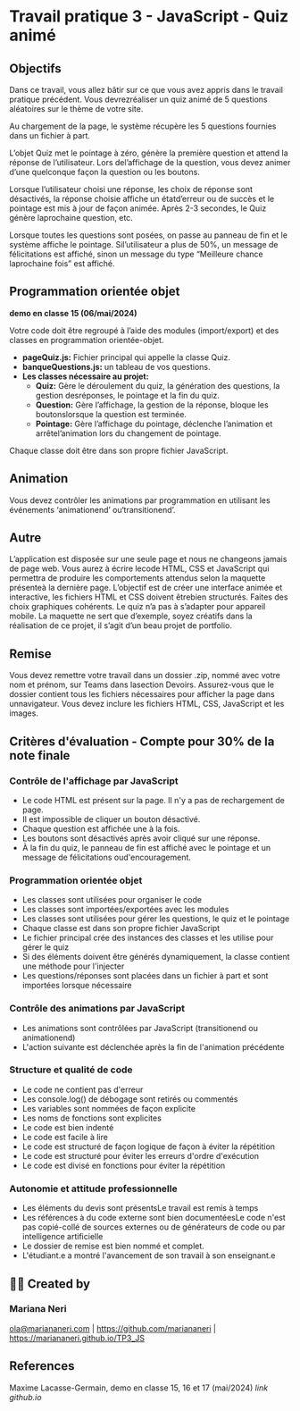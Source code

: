 # Travail pratique 3 - JavaScript - Quiz animé 

## Objectifs

Dans ce travail, vous allez bâtir sur ce que vous avez appris dans le travail pratique précédent. Vous devrezréaliser un quiz animé de 5 questions aléatoires sur le thème de votre site.

Au chargement de la page, le système récupère les 5 questions fournies dans un fichier à part.

L’objet Quiz met le pointage à zéro, génère la première question et attend la réponse de l’utilisateur. Lors del’affichage de la question, vous devez animer d’une quelconque façon la question ou les boutons.

Lorsque l’utilisateur choisi une réponse, les choix de réponse sont désactivés, la réponse choisie affiche un étatd’erreur ou de succès et le pointage est mis à jour de façon animée. Après 2-3 secondes, le Quiz génère laprochaine question, etc.

Lorsque toutes les questions sont posées, on passe au panneau de fin et le système affiche le pointage. Sil’utilisateur a plus de 50%, un message de félicitations est affiché, sinon un message du type “Meilleure chance laprochaine fois” est affiché.

## Programmation orientée objet
__demo en classe 15 (06/mai/2024)__

Votre code doit être regroupé à l’aide des modules (import/export) et des classes en programmation orientée-objet.

* **pageQuiz.js:** Fichier principal qui appelle la classe Quiz.
* **banqueQuestions.js:** un tableau de vos questions.
* **Les classes nécessaire au projet:**
  * **Quiz:** Gère le déroulement du quiz, la génération des questions, la gestion desréponses, le pointage et la fin du quiz.
  * **Question:** Gère l’affichage, la gestion de la réponse, bloque les boutonslorsque la question est terminée.
  * **Pointage:** Gère l’affichage du pointage, déclenche l’animation et arrêtel’animation lors du changement de pointage.

Chaque classe doit être dans son propre fichier JavaScript.

## Animation

Vous devez contrôler les animations par programmation en utilisant les événements ‘animationend’ ou‘transitionend’.

## Autre

L’application est disposée sur une seule page et nous ne changeons jamais de page web. Vous aurez à écrire lecode HTML, CSS et JavaScript qui permettra de produire les comportements attendus selon la maquette présenteà la dernière page. L’objectif est de créer une interface animée et interactive, les fichiers HTML et CSS doivent êtrebien structurés. Faites des choix graphiques cohérents. Le quiz n’a pas à s’adapter pour appareil mobile. La maquette ne sert que d’exemple, soyez créatifs dans la réalisation de ce projet, il s’agit d’un beau projet de portfolio.

## Remise

Vous devez remettre votre travail dans un dossier .zip, nommé avec votre nom et prénom, sur Teams dans lasection Devoirs. Assurez-vous que le dossier contient tous les fichiers nécessaires pour afficher la page dans unnavigateur. Vous devez inclure les fichiers HTML, CSS, JavaScript et les images.

## Critères d'évaluation - Compte pour 30% de la note finale

### Contrôle de l'affichage par JavaScript

* Le code HTML est présent sur la page. Il n'y a pas de rechargement de page.
* Il est impossible de cliquer un bouton désactivé.
* Chaque question est affichée une à la fois.
* Les boutons sont désactivés après avoir cliqué sur une réponse.
* À la fin du quiz, le panneau de fin est affiché avec le pointage et un message de félicitations oud'encouragement.

### Programmation orientée objet

* Les classes sont utilisées pour organiser le code
* Les classes sont importées/exportées avec les modules
* Les classes sont utilisées pour gérer les questions, le quiz et le pointage
* Chaque classe est dans son propre fichier JavaScript
* Le fichier principal crée des instances des classes et les utilise pour gérer le quiz
* Si des éléments doivent être générés dynamiquement, la classe contient une méthode pour l'injecter
* Les questions/réponses sont placées dans un fichier à part et sont importées lorsque nécessaire

### Contrôle des animations par JavaScript

* Les animations sont contrôlées par JavaScript (transitionend ou animationend)
* L'action suivante est déclenchée après la fin de l'animation précédente

### Structure et qualité de code

* Le code ne contient pas d'erreur
* Les console.log() de débogage sont retirés ou commentés
* Les variables sont nommées de façon explicite
* Les noms de fonctions sont explicites
* Le code est bien indenté
* Le code est facile à lire
* Le code est structuré de façon logique de façon à éviter la répétition
* Le code est structuré pour éviter les erreurs d'ordre d'exécution
* Le code est divisé en fonctions pour éviter la répétition

### Autonomie et attitude professionnelle

* Les éléments du devis sont présentsLe travail est remis à temps
* Les références à du code externe sont bien documentéesLe code n'est pas copié-collé de sources externes ou de générateurs de code ou par intelligence artificielle
* Le dossier de remise est bien nommé et complet.
* L'étudiant.e a montré l'avancement de son travail à son enseignant.e

## :woman_technologist: Created by

### Mariana Neri
ola@mariananeri.com | https://github.com/mariananeri | https://mariananeri.github.io/TP3_JS

## References

Maxime Lacasse-Germain, demo en classe 15, 16 et 17 (mai/2024) _link github.io_
